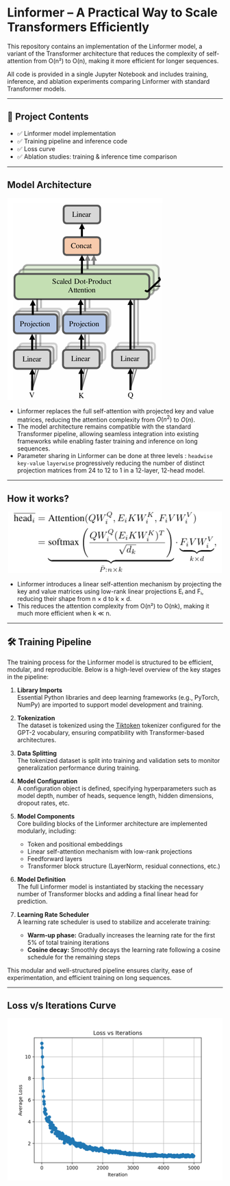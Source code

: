 # Linformer – A Practical Way to Scale Transformers Efficiently

This repository contains an implementation of the Linformer model, a variant of the Transformer architecture that reduces the complexity of self-attention from O(n²) to O(n), making it more efficient for longer sequences.

All code is provided in a single Jupyter Notebook and includes training, inference, and ablation experiments comparing Linformer with standard Transformer models.

---

## 📓 Project Contents

- ✅ Linformer model implementation  
- ✅ Training pipeline and inference code  
- ✅ Loss curve
- ✅ Ablation studies: training & inference time comparison

---

## Model Architecture
![Architecture](Assets/Architecture.png)

- Linformer replaces the full self-attention with projected key and value matrices, reducing the attention complexity from $O(n^2)$ to $O(n)$.
- The model architecture remains compatible with the standard Transformer pipeline, allowing seamless integration into existing frameworks while enabling faster training and inference on long sequences.
- Parameter sharing in Linformer can be done at three levels : `headwise` `key-value` `layerwise` progressively reducing the number of distinct projection matrices from 24 to 12 to 1 in a 12-layer, 12-head model.

---

## How it works?

<p align="center">
  <img src="Assets/model_equation.png" alt="Model Equation" width="500"/>
</p>

- Linformer introduces a linear self-attention mechanism by projecting the key and value matrices using low-rank linear projections Eᵢ and Fᵢ, reducing their shape from n × d to k × d.
- This reduces the attention complexity from O(n²) to O(nk), making it much more efficient when k ≪ n.

---

## 🛠️ Training Pipeline

The training process for the Linformer model is structured to be efficient, modular, and reproducible. Below is a high-level overview of the key stages in the pipeline:

1. **Library Imports**  
   Essential Python libraries and deep learning frameworks (e.g., PyTorch, NumPy) are imported to support model development and training.

2. **Tokenization**  
   The dataset is tokenized using the [Tiktoken](https://github.com/openai/tiktoken) tokenizer configured for the GPT-2 vocabulary, ensuring compatibility with Transformer-based architectures.

3. **Data Splitting**  
   The tokenized dataset is split into training and validation sets to monitor generalization performance during training.

4. **Model Configuration**  
   A configuration object is defined, specifying hyperparameters such as model depth, number of heads, sequence length, hidden dimensions, dropout rates, etc.

5. **Model Components**  
   Core building blocks of the Linformer architecture are implemented modularly, including:
   - Token and positional embeddings  
   - Linear self-attention mechanism with low-rank projections  
   - Feedforward layers  
   - Transformer block structure (LayerNorm, residual connections, etc.)

6. **Model Definition**  
   The full Linformer model is instantiated by stacking the necessary number of Transformer blocks and adding a final linear head for prediction.

7. **Learning Rate Scheduler**  
   A learning rate scheduler is used to stabilize and accelerate training:
   - **Warm-up phase:** Gradually increases the learning rate for the first 5% of total training iterations  
   - **Cosine decay:** Smoothly decays the learning rate following a cosine schedule for the remaining steps

This modular and well-structured pipeline ensures clarity, ease of experimentation, and efficient training on long sequences.

---

## Loss v/s Iterations Curve
![Loss Curve](Assets/loss_curve.png)

